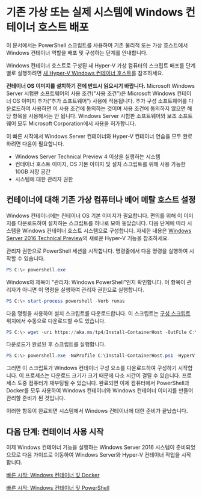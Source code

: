 # 기존 가상 또는 실제 시스템에 Windows 컨테이너 호스트 배포

이 문서에서는 PowerShell 스크립트를 사용하여 기존 물리적 또는 가상 호스트에서 Windows 컨테이너 역할을 배포 및 구성하는 단계를 안내합니다.

Windows 컨테이너 호스트로 구성된 새 Hyper-V 가상 컴퓨터의 스크립트 배포를 단계별로 실행하려면 [새 Hyper-V Windows 컨테이너 호스트](./container_setup.md)를 참조하세요.

**컨테이너 OS 이미지를 설치하기 전에 반드시 읽으시기 바랍니다.** Microsoft Windows Server 시험판 소프트웨어의 사용 조건("사용 조건")은 Microsoft Windows 컨테이너 OS 이미지 추가(“추가 소프트웨어”) 사용에 적용됩니다. 추가 구성 소프트웨어를 다운로드하여 사용하면 이 사용 조건에 동의하는 것이며 사용 조건에 동의하지 않으면 해당 항목을 사용해서는 안 됩니다.  Windows Server 시험판 소프트웨어와 보조 소프트웨어 모두 Microsoft Corporation에서 사용을 허가합니다.

이 빠른 시작에서 Windows Server 컨테이너와 Hyper-V 컨테이너 연습을 모두 완료하려면 다음이 필요합니다.

* Windows Server Technical Preview 4 이상을 실행하는 시스템
* 컨테이너 호스트 이미지, OS 기본 이미지 및 설치 스크립트를 위해 사용 가능한 10GB 저장 공간
* 시스템에 대한 관리자 권한

## 컨테이너에 대해 기존 가상 컴퓨터나 베어 메탈 호스트 설정

Windows 컨테이너에는 컨테이너 OS 기본 이미지가 필요합니다. 편의를 위해 이 이미지를 다운로드하여 설치하는 스크립트를 하나로 모아 놓았습니다. 다음 단계에 따라 시스템을 Windows 컨테이너 호스트 시스템으로 구성합니다. 자세한 내용은 [Windows Server 2016 Technical Preview](https://tnstage.redmond.corp.microsoft.com/en-US/library/dn765471.aspx#BKMK_nested)의 새로운 Hyper-V 기능을 참조하세요.

관리자 권한으로 PowerShell 세션을 시작합니다. 명령줄에서 다음 명령을 실행하여 시작할 수 있습니다.

``` powershell
PS C:\> powershell.exe
```

Windows의 제목이 "관리자: Windows PowerShell"인지 확인합니다. 이 항목이 관리자가 아니면 이 명령을 실행하여 관리자 권한으로 실행합니다.

``` powershell
PS C:\> start-process powershell -Verb runas
```

다음 명령을 사용하여 설치 스크립트를 다운로드합니다. 이 스크립트는 [구성 스크립트](https://aka.ms/tp4/Install-ContainerHost) 위치에서 수동으로 다운로드할 수도 있습니다.

``` PowerShell
PS C:\> wget -uri https://aka.ms/tp4/Install-ContainerHost -OutFile C:\Install-ContainerHost.ps1
```

 다운로드가 완료된 후 스크립트를 실행합니다.
``` PowerShell
PS C:\> powershell.exe -NoProfile C:\Install-ContainerHost.ps1 -HyperV
```

그러면 이 스크립트가 Windows 컨테이너 구성 요소를 다운로드하여 구성하기 시작합니다. 이 프로세스는 다운로드 크기가 크기 때문에 다소 시간이 걸릴 수 있습니다. 프로세스 도중 컴퓨터가 재부팅될 수 있습니다. 완료되면 이제 컴퓨터에서 PowerShell과 Docker를 모두 사용하여 Windows 컨테이너와 Windows 컨테이너 이미지를 만들어 관리할 준비가 된 것입니다.

 이러한 항목이 완료되면 시스템에서 Windows 컨테이너에 대한 준비가 끝났습니다.

## 다음 단계: 컨테이너 사용 시작

이제 Windows 컨테이너 기능을 실행하는 Windows Server 2016 시스템이 준비되었으므로 다음 가이드로 이동하여 Windows Server와 Hyper-V 컨테이너 작업을 시작합니다.

[빠른 시작: Windows 컨테이너 및 Docker](./manage_docker.md)

[빠른 시작: Windows 컨테이너 및 PowerShell](./manage_powershell.md)




<!--HONumber=Feb16_HO2-->
